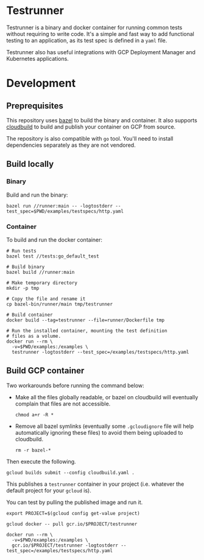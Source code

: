 # Testrunner

Testrunner is a binary and docker container for running common tests
without requiring to write code. It's a simple and fast way to add
functional testing to an application, as its test spec is defined in
a `yaml` file.

Testrunner also has useful integrations with GCP Deployment Manager and
Kubernetes applications.

# Development

## Preprequisites

This repository uses [bazel](https://bazel.build) to build the binary and
container. It also supports [cloudbuild](https://cloud.google.com/container-builder/docs/)
to build and publish your container on GCP from source.

The repository is also compatible with `go` tool. You'll need to
install dependencies separately as they are not vendored.

## Build locally


### Binary

Build and run the binary:

  ```
  bazel run //runner:main -- -logtostderr --test_spec=$PWD/examples/testspecs/http.yaml
  ```

### Container

To build and run the docker container:

  ```
  # Run tests
  bazel test //tests:go_default_test

  # Build binary
  bazel build //runner:main

  # Make temporary directory
  mkdir -p tmp

  # Copy the file and rename it
  cp bazel-bin/runner/main tmp/testrunner

  # Build container
  docker build --tag=testrunner --file=runner/Dockerfile tmp

  # Run the installed container, mounting the test definition
  # files as a volume.
  docker run --rm \
    -v=$PWD/examples:/examples \
    testrunner -logtostderr --test_spec=/examples/testspecs/http.yaml
  ```

## Build GCP container

Two workarounds before running the command below:

- Make all the files globally readable, or bazel on cloudbuild
  will eventually complain that files are not accessible.

  ```
  chmod a+r -R *
  ```

- Remove all bazel symlinks (eventually some `.gcloudignore`
  file will help automatically ignoring these files) to avoid
  them being uploaded to cloudbuild.

  ```
  rm -r bazel-*
  ```

Then execute the following.

  ```
  gcloud builds submit --config cloudbuild.yaml .
  ```

This publishes a `testrunner` container in your project (i.e.
whatever the default project for your `gcloud` is).

You can test by pulling the published image and run it.

  ```
  export PROJECT=$(gcloud config get-value project)

  gcloud docker -- pull gcr.io/$PROJECT/testrunner

  docker run --rm \
    -v=$PWD/examples:/examples \
    gcr.io/$PROJECT/testrunner -logtostderr --test_spec=/examples/testspecs/http.yaml
  ```
